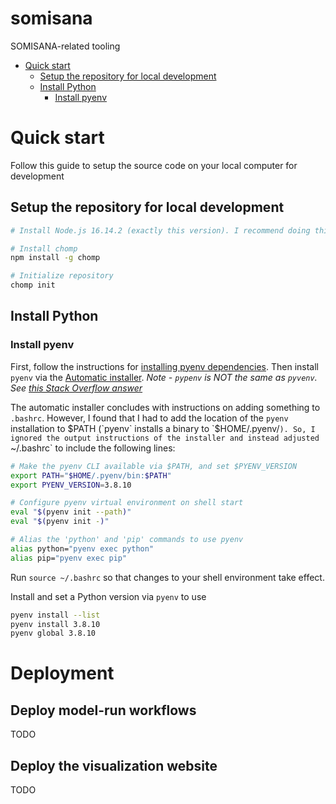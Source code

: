 # somisana

SOMISANA-related tooling

<!-- START doctoc generated TOC please keep comment here to allow auto update -->
<!-- DON'T EDIT THIS SECTION, INSTEAD RE-RUN doctoc TO UPDATE -->

- [Quick start](#quick-start)
  - [Setup the repository for local development](#setup-the-repository-for-local-development)
  - [Install Python](#install-python)
    - [Install pyenv](#install-pyenv)

<!-- END doctoc generated TOC please keep comment here to allow auto update -->

# Quick start

Follow this guide to setup the source code on your local computer for development

## Setup the repository for local development

```sh
# Install Node.js 16.14.2 (exactly this version). I recommend doing this via nvm (https://github.com/nvm-sh/nvm)

# Install chomp
npm install -g chomp

# Initialize repository
chomp init
```

## Install Python

### Install pyenv
First, follow the instructions for [installing pyenv dependencies](https://github.com/pyenv/pyenv#installation). Then install `pyenv` via the [Automatic installer](https://github.com/pyenv/pyenv#automatic-installer). *Note - `pypenv` is NOT the same as `pyvenv`. See [this Stack Overflow answer](https://stackoverflow.com/a/41573588/3114742)*

The automatic installer concludes with instructions on adding something to `.bashrc`. However, I found that I had to add the location of the `pyenv` installation to $PATH (`pyenv` installs a binary to `$HOME/.pyenv/`). So, I ignored the output instructions of the installer and instead adjusted `~/.bashrc` to include the following lines:

```sh
# Make the pyenv CLI available via $PATH, and set $PYENV_VERSION
export PATH="$HOME/.pyenv/bin:$PATH"
export PYENV_VERSION=3.8.10

# Configure pyenv virtual environment on shell start
eval "$(pyenv init --path)"
eval "$(pyenv init -)"

# Alias the 'python' and 'pip' commands to use pyenv
alias python="pyenv exec python"
alias pip="pyenv exec pip"
```

Run `source ~/.bashrc` so that changes to your shell environment take effect.

Install and set a Python version via `pyenv` to use

```sh
pyenv install --list
pyenv install 3.8.10
pyenv global 3.8.10
```

# Deployment
## Deploy model-run workflows
TODO
## Deploy the visualization website
TODO
